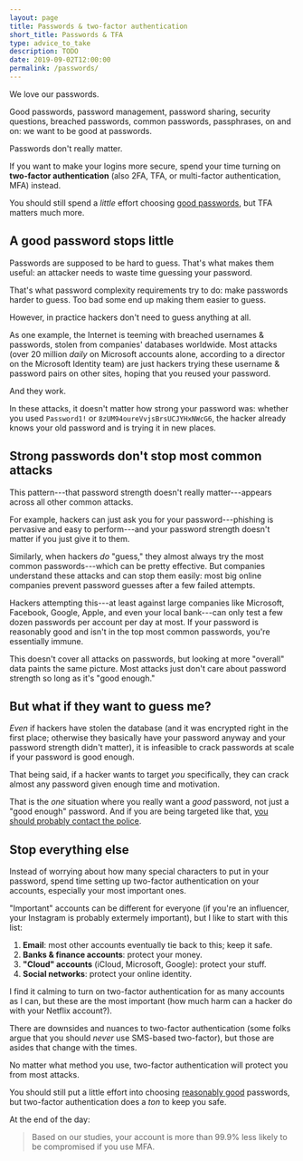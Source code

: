 ```yaml
---
layout: page
title: Passwords & two-factor authentication
short_title: Passwords & TFA
type: advice_to_take
description: TODO
date: 2019-09-02T12:00:00
permalink: /passwords/
---
```


We love our passwords.

Good passwords, password management, password sharing, security questions, breached passwords, common passwords, passphrases, on and on: we want to be good at passwords.

Passwords don't really matter.

If you want to make your logins more secure, spend your time turning on **two-factor authentication** (also 2FA, TFA, or multi-factor authentication, MFA) instead.

You should still spend a *little* effort choosing [good passwords]({{site.baseurl}}/better_passwords/), but TFA matters much more.

## A good password stops little

Passwords are supposed to be hard to guess. That's what makes them useful: an attacker needs to waste time guessing your password.

<aside class="sidenote">
That's what password complexity requirements try to do: make passwords harder to guess. Too bad some end up making them easier to guess<!-- NIST passwords guideline -->.
</aside>

However, in practice hackers don't need to guess anything at all.

As one example, the Internet is teeming with breached usernames & passwords, stolen from companies' databases worldwide<!-- HaveIBeenPwned -->. Most attacks (over 20 million *daily* on Microsoft accounts alone, according to a director on the Microsoft Identity team<!-- Your Pa$$word doesn't matter -->) are just hackers trying these username & password pairs on other sites, hoping that you reused your password.

And they work<!-- Previous article: 62%; 2010 NCSA / Norton by Symantec Online Safety Study says 37% +/- 5% unsure; . The Tangled Web of Password Reuse via The Password Life Cycle:
User Behaviour in Managing Passwords says 43% of passwords in a dataset were reused -->.

In these attacks, it doesn't matter how strong your password was: whether you used `Password1!` or `8zUM94oureVvjsBrsUCJYHxNWcG6`, the hacker already knows your old password and is trying it in new places.

## Strong passwords don't stop most common attacks

This pattern---that password strength doesn't really matter---appears across all other common attacks.

For example, hackers can just ask you for your password---phishing is pervasive and easy to perform---and your password strength doesn't matter if you just give it to them.

Similarly, when hackers *do* "guess," they almost always try the most common passwords---which can be pretty effective. But companies understand these attacks and can stop them easily: most big online companies prevent password guesses after a few failed attempts.

Hackers attempting this---at least against large companies like Microsoft, Facebook, Google, Apple, and even your local bank---can only test a few dozen passwords per account per day at most. If your password is reasonably good and isn't in the top most common passwords, you're essentially immune.

This doesn't cover all attacks on passwords, but looking at more "overall" data paints the same picture<!-- An Administrator's Guide to Internet Password Research; Your Pa$$word doesn't matter; -->. Most attacks just don't care about password strength so long as it's "good enough."

## But what if they want to guess me?

*Even* if hackers have stolen the database (and it was encrypted right in the first place; otherwise they basically have your password anyway and your password strength didn't matter), it is infeasible to crack passwords at scale if your password is good enough<!-- Your Pa$$word doesn't matter; -->.

That being said, if a hacker wants to target *you* specifically, they can crack almost any password given enough time and motivation.

That is the *one* situation where you really want a *good* password, not just a "good enough" password. And if you are being targeted like that, [you should probably contact the police]({{site.baseurl}}/help/).

<!-- Is Everything We Know About Password-Stealing Wrong? -->

## Stop everything else

Instead of worrying about how many special characters to put in your password, spend time setting up two-factor authentication on your accounts, especially your most important ones.

"Important" accounts can be different for everyone (if you're an influencer, your Instagram is probably extermely important), but I like to start with this list:

1. **Email**: most other accounts eventually tie back to this; keep it safe.
2. **Banks & finance accounts**: protect your money.
3. **"Cloud" accounts** (iCloud, Microsoft, Google): protect your stuff. 
4. **Social networks**: protect your online identity.

I find it calming to turn on two-factor authentication for as many accounts as I can, but these are the most important (how much harm can a hacker do with your Netflix account?).

There are downsides and nuances to two-factor authentication (some folks argue that you should *never* use SMS-based two-factor<!-- TODO cite -->), but those are asides that change with the times.

No matter what method you use, two-factor authentication will protect you from most attacks.

You should still put a little effort into choosing [reasonably good]({{site.baseurl}}/better_passwords/) passwords, but two-factor authentication does a *ton* to keep you safe.

At the end of the day<!-- Your Pa$$word doesn't matter; -->:

> Based on our studies, your account is more than 99.9% less likely to be compromised if you use MFA.